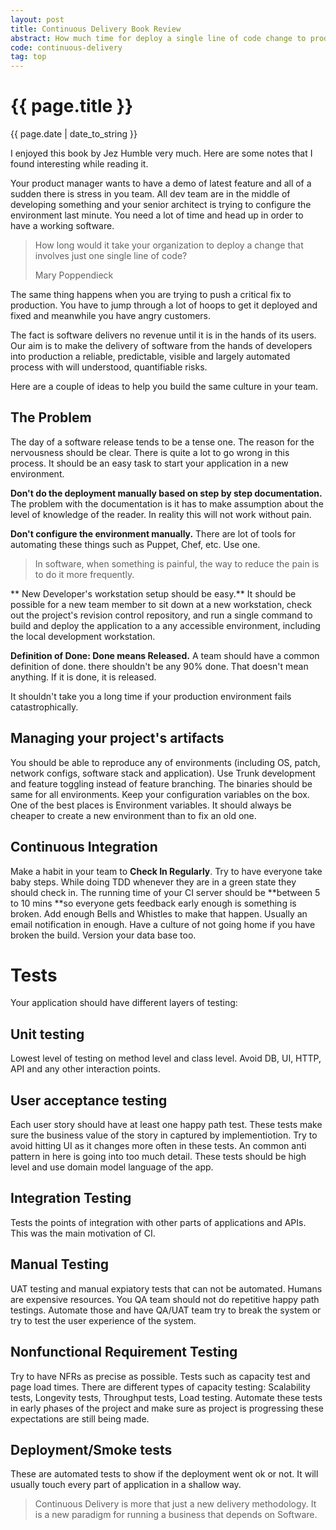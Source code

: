```yaml
---
layout: post
title: Continuous Delivery Book Review
abstract: How much time for deploy a single line of code change to production?
code: continuous-delivery
tag: top
---
```


{{ page.title }}
================
{{ page.date | date_to_string }}

I enjoyed this book by Jez Humble very much. Here are some notes that I found interesting while reading it.

Your product manager wants to have a demo of latest feature and all of a sudden there is stress in you team. All dev team are in the middle of developing something and your senior architect is trying to configure the environment last minute. You need a lot of time and head up in order to have a working software.

> How long would it take your organization to deploy a change that involves just one single line of code?
>
> Mary Poppendieck

The same thing happens when you are trying to push a critical fix to production. You have to jump through a lot of hoops
to get it deployed and fixed and meanwhile you have angry customers.

The fact is software delivers no revenue until it is in the hands of its users. Our aim is to make the delivery of
software from the hands of developers into production a reliable, predictable, visible and largely automated process
 with will understood, quantifiable risks.

Here are a couple of ideas to help you build the same culture in your team.

The Problem
-------------------------------------
The day of a software release tends to be a tense one. The reason for the nervousness should be clear. There is quite a
lot to go wrong in this process. It should be an easy task to start your application in a new environment.

**Don't do the deployment manually based on step by step documentation.** The problem with the documentation is it has to make assumption about the level of knowledge of the reader.
In reality this will not work without pain.

**Don't configure the environment manually.** There are lot of tools for automating these things such as Puppet, Chef, etc. Use one.

> In software, when something is painful, the way to reduce the pain is to do it more frequently.

** New Developer's workstation setup should be easy.** It should be possible for a new team member to sit down at a new workstation,
check out the project's revision control repository, and run a single command to build and deploy the application to a any
accessible environment, including the local development workstation.

**Definition of Done: Done means Released.** A team should have a common definition of done. there shouldn't be any 90% done.
That doesn't mean anything. If it is done, it is released.

It shouldn't take you a long time if your production environment fails catastrophically.

Managing your project's artifacts
------------------------
You should be able to reproduce any of environments (including OS, patch, network configs, software stack and application).
Use Trunk development and feature toggling instead of feature branching.
The binaries should be same for all environments. Keep your configuration variables on the box. One of the best places is
Environment variables.
It should always be cheaper to create a new environment than to fix an old one.

Continuous Integration
-------------------------
Make a habit in your team to **Check In Regularly**. Try to have everyone take baby steps. While doing TDD whenever they are
in a green state they should check in. The running time of your CI server should be **between 5 to 10 mins **so everyone gets feedback
 early enough is something is broken. Add enough Bells and Whistles to make that happen. Usually an email notification in enough.
Have a culture of not going home if you have broken the build.
Version your data base too.


Tests
=====
Your application should have different layers of testing:

Unit testing
------------
Lowest level of testing on method level and class level. Avoid DB, UI, HTTP, API and
any other interaction points.

User acceptance testing
-----------------------
Each user story should have at least one happy path test.
These tests make sure the business value of the story in captured by implementiotion.
Try to avoid hitting UI as it changes more often in these tests.
An common anti pattern in here is going into too much detail.
These tests should be high level and use domain model language of the app.

Integration Testing
-------------------
Tests the points of integration with other parts of applications and APIs.
This was the main motivation of CI.

Manual Testing
--------------
UAT testing and manual expiatory tests that can not be automated.
Humans are expensive resources. You QA team should not do repetitive happy path testings.
Automate those and have QA/UAT team try to break the system or try to test the user experience
of the system.

Nonfunctional Requirement Testing
---------------------------------
Try to have NFRs as precise as possible.
Tests such as capacity test and page load times. There are different types of capacity testing:
Scalability tests, Longevity tests, Throughput tests, Load testing.
Automate these tests in early phases of the project and make sure as project is progressing
these expectations are still being made.

Deployment/Smoke tests
----------------------
These are automated tests to show if the deployment went ok or not.
It will usually touch every part of application in a shallow way.

> Continuous Delivery is more that just a new delivery methodology.
> It is a new paradigm for running a business that depends on Software.
